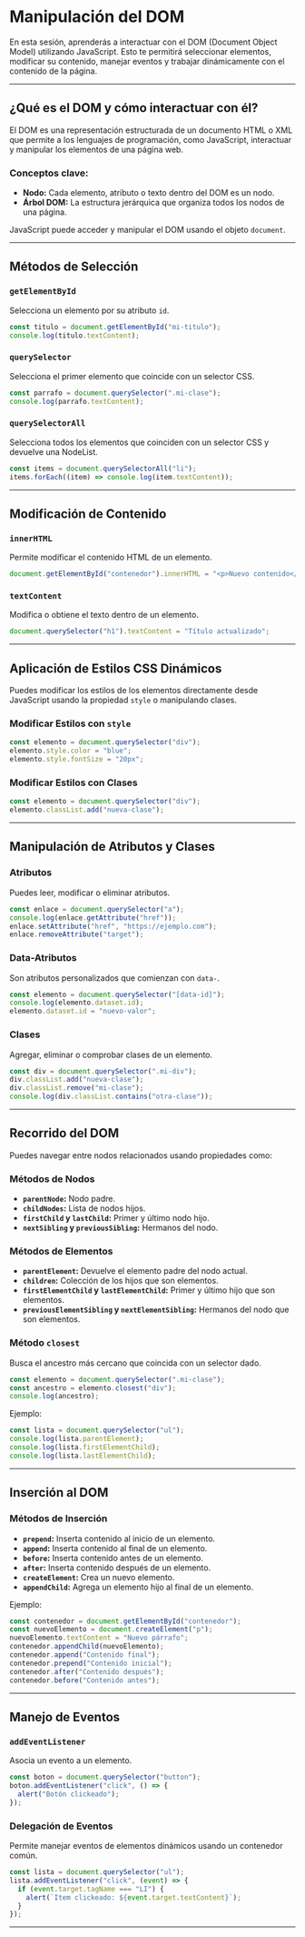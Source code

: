 # Manipulación del DOM

En esta sesión, aprenderás a interactuar con el DOM (Document Object Model) utilizando JavaScript. Esto te permitirá seleccionar elementos, modificar su contenido, manejar eventos y trabajar dinámicamente con el contenido de la página.

---

## ¿Qué es el DOM y cómo interactuar con él?

El DOM es una representación estructurada de un documento HTML o XML que permite a los lenguajes de programación, como JavaScript, interactuar y manipular los elementos de una página web.

### Conceptos clave:

- **Nodo:** Cada elemento, atributo o texto dentro del DOM es un nodo.
- **Árbol DOM:** La estructura jerárquica que organiza todos los nodos de una página.

JavaScript puede acceder y manipular el DOM usando el objeto `document`.

---

## Métodos de Selección

### `getElementById`

Selecciona un elemento por su atributo `id`.

```javascript
const titulo = document.getElementById("mi-titulo");
console.log(titulo.textContent);
```

### `querySelector`

Selecciona el primer elemento que coincide con un selector CSS.

```javascript
const parrafo = document.querySelector(".mi-clase");
console.log(parrafo.textContent);
```

### `querySelectorAll`

Selecciona todos los elementos que coinciden con un selector CSS y devuelve una NodeList.

```javascript
const items = document.querySelectorAll("li");
items.forEach((item) => console.log(item.textContent));
```

---

## Modificación de Contenido

### `innerHTML`

Permite modificar el contenido HTML de un elemento.

```javascript
document.getElementById("contenedor").innerHTML = "<p>Nuevo contenido</p>";
```

### `textContent`

Modifica o obtiene el texto dentro de un elemento.

```javascript
document.querySelector("h1").textContent = "Título actualizado";
```

---

## Aplicación de Estilos CSS Dinámicos

Puedes modificar los estilos de los elementos directamente desde JavaScript usando la propiedad `style` o manipulando clases.

### Modificar Estilos con `style`

```javascript
const elemento = document.querySelector("div");
elemento.style.color = "blue";
elemento.style.fontSize = "20px";
```

### Modificar Estilos con Clases

```javascript
const elemento = document.querySelector("div");
elemento.classList.add("nueva-clase");
```

---

## Manipulación de Atributos y Clases

### Atributos

Puedes leer, modificar o eliminar atributos.

```javascript
const enlace = document.querySelector("a");
console.log(enlace.getAttribute("href"));
enlace.setAttribute("href", "https://ejemplo.com");
enlace.removeAttribute("target");
```

### Data-Atributos

Son atributos personalizados que comienzan con `data-`.

```javascript
const elemento = document.querySelector("[data-id]");
console.log(elemento.dataset.id);
elemento.dataset.id = "nuevo-valor";
```

### Clases

Agregar, eliminar o comprobar clases de un elemento.

```javascript
const div = document.querySelector(".mi-div");
div.classList.add("nueva-clase");
div.classList.remove("mi-clase");
console.log(div.classList.contains("otra-clase"));
```

---

## Recorrido del DOM

Puedes navegar entre nodos relacionados usando propiedades como:

### Métodos de Nodos

- **`parentNode`:** Nodo padre.
- **`childNodes`:** Lista de nodos hijos.
- **`firstChild` y `lastChild`:** Primer y último nodo hijo.
- **`nextSibling` y `previousSibling`:** Hermanos del nodo.

### Métodos de Elementos

- **`parentElement`:** Devuelve el elemento padre del nodo actual.
- **`children`:** Colección de los hijos que son elementos.
- **`firstElementChild` y `lastElementChild`:** Primer y último hijo que son elementos.
- **`previousElementSibling` y `nextElementSibling`:** Hermanos del nodo que son elementos.

### Método `closest`

Busca el ancestro más cercano que coincida con un selector dado.

```javascript
const elemento = document.querySelector(".mi-clase");
const ancestro = elemento.closest("div");
console.log(ancestro);
```

Ejemplo:

```javascript
const lista = document.querySelector("ul");
console.log(lista.parentElement);
console.log(lista.firstElementChild);
console.log(lista.lastElementChild);
```

---

## Inserción al DOM

### Métodos de Inserción

- **`prepend`:** Inserta contenido al inicio de un elemento.
- **`append`:** Inserta contenido al final de un elemento.
- **`before`:** Inserta contenido antes de un elemento.
- **`after`:** Inserta contenido después de un elemento.
- **`createElement`:** Crea un nuevo elemento.
- **`appendChild`:** Agrega un elemento hijo al final de un elemento.

Ejemplo:

```javascript
const contenedor = document.getElementById("contenedor");
const nuevoElemento = document.createElement("p");
nuevoElemento.textContent = "Nuevo párrafo";
contenedor.appendChild(nuevoElemento);
contenedor.append("Contenido final");
contenedor.prepend("Contenido inicial");
contenedor.after("Contenido después");
contenedor.before("Contenido antes");
```

---

## Manejo de Eventos

### `addEventListener`

Asocia un evento a un elemento.

```javascript
const boton = document.querySelector("button");
boton.addEventListener("click", () => {
  alert("Botón clickeado");
});
```

### Delegación de Eventos

Permite manejar eventos de elementos dinámicos usando un contenedor común.

```javascript
const lista = document.querySelector("ul");
lista.addEventListener("click", (event) => {
  if (event.target.tagName === "LI") {
    alert(`Item clickeado: ${event.target.textContent}`);
  }
});
```

---
